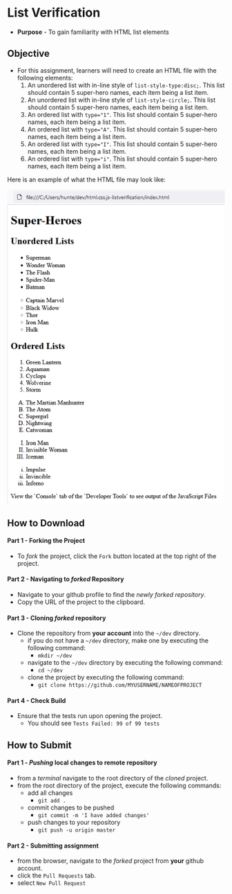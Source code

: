 # List Verification

* **Purpose** - To gain familiarity with HTML list elements




## Objective
* For this assignment, learners will need to create an HTML file with the following elements:
  1. An unordered list with in-line style of `list-style-type:disc;`. This list should contain 5 super-hero names, each item being a list item.
  2. An unordered list with in-line style of `list-style-circle;`. This list should contain 5 super-hero names, each item being a list item.
  3. An ordered list with `type="1"`. This list should contain 5 super-hero names, each item being a list item.
  4. An ordered list with `type="A"`. This list should contain 5 super-hero names, each item being a list item.
  5. An ordered list with `type="I"`. This list should contain 5 super-hero names, each item being a list item.
  6. An ordered list with `type="i"`. This list should contain 5 super-hero names, each item being a list item.

Here is an example of what the HTML file may look like:

[![](./img/solution.PNG)](./img/solution.PNG)




## How to Download

#### Part 1 - Forking the Project
* To _fork_ the project, click the `Fork` button located at the top right of the project.


#### Part 2 - Navigating to _forked_ Repository
* Navigate to your github profile to find the _newly forked repository_.
* Copy the URL of the project to the clipboard.

#### Part 3 - Cloning _forked_ repository
* Clone the repository from **your account** into the `~/dev` directory.
  * if you do not have a `~/dev` directory, make one by executing the following command:
    * `mkdir ~/dev`
  * navigate to the `~/dev` directory by executing the following command:
    * `cd ~/dev`
  * clone the project by executing the following command:
    * `git clone https://github.com/MYUSERNAME/NAMEOFPROJECT`

#### Part 4 - Check Build
* Ensure that the tests run upon opening the project.
    * You should see `Tests Failed: 99 of 99 tests`







## How to Submit

#### Part 1 -  _Pushing_ local changes to remote repository
* from a _terminal_ navigate to the root directory of the _cloned_ project.
* from the root directory of the project, execute the following commands:
    * add all changes
      * `git add .`
    * commit changes to be pushed
      * `git commit -m 'I have added changes'`
    * push changes to your repository
      * `git push -u origin master`

#### Part 2 - Submitting assignment
* from the browser, navigate to the _forked_ project from **your** github account.
* click the `Pull Requests` tab.
* select `New Pull Request`

